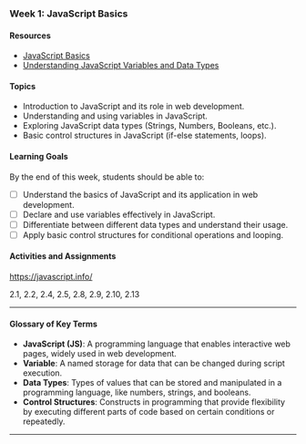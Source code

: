 ### Week 1: JavaScript Basics

#### Resources
- [JavaScript Basics](https://developer.mozilla.org/en-US/docs/Learn/Getting_started_with_the_web/JavaScript_basics)
- [Understanding JavaScript Variables and Data Types](https://www.w3schools.com/js/)

#### Topics
- Introduction to JavaScript and its role in web development.
- Understanding and using variables in JavaScript.
- Exploring JavaScript data types (Strings, Numbers, Booleans, etc.).
- Basic control structures in JavaScript (if-else statements, loops).

#### Learning Goals
By the end of this week, students should be able to:
- [ ] Understand the basics of JavaScript and its application in web development.
- [ ] Declare and use variables effectively in JavaScript.
- [ ] Differentiate between different data types and understand their usage.
- [ ] Apply basic control structures for conditional operations and looping.

#### Activities and Assignments

https://javascript.info/

2.1, 2.2, 2.4, 2.5, 2.8, 2.9, 2.10, 2.13


---

#### Glossary of Key Terms
- **JavaScript (JS)**: A programming language that enables interactive web pages, widely used in web development.
- **Variable**: A named storage for data that can be changed during script execution.
- **Data Types**: Types of values that can be stored and manipulated in a programming language, like numbers, strings, and booleans.
- **Control Structures**: Constructs in programming that provide flexibility by executing different parts of code based on certain conditions or repeatedly.

---
